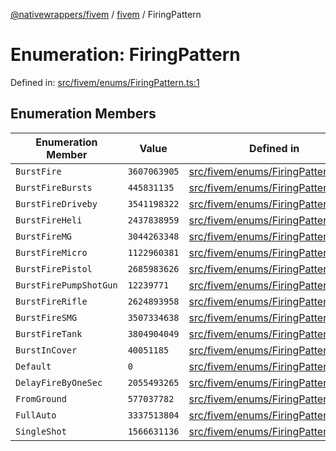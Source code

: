[@nativewrappers/fivem](../../README.md) / [fivem](../README.md) / FiringPattern

# Enumeration: FiringPattern

Defined in: [src/fivem/enums/FiringPattern.ts:1](https://github.com/nativewrappers/fivem/blob/b9a4f02a0f902a29cccc3c350b3c8379abeb4a1b/src/fivem/enums/FiringPattern.ts#L1)

## Enumeration Members

| Enumeration Member | Value | Defined in |
| ------ | ------ | ------ |
| <a id="burstfire"></a> `BurstFire` | `3607063905` | [src/fivem/enums/FiringPattern.ts:4](https://github.com/nativewrappers/fivem/blob/b9a4f02a0f902a29cccc3c350b3c8379abeb4a1b/src/fivem/enums/FiringPattern.ts#L4) |
| <a id="burstfirebursts"></a> `BurstFireBursts` | `445831135` | [src/fivem/enums/FiringPattern.ts:17](https://github.com/nativewrappers/fivem/blob/b9a4f02a0f902a29cccc3c350b3c8379abeb4a1b/src/fivem/enums/FiringPattern.ts#L17) |
| <a id="burstfiredriveby"></a> `BurstFireDriveby` | `3541198322` | [src/fivem/enums/FiringPattern.ts:6](https://github.com/nativewrappers/fivem/blob/b9a4f02a0f902a29cccc3c350b3c8379abeb4a1b/src/fivem/enums/FiringPattern.ts#L6) |
| <a id="burstfireheli"></a> `BurstFireHeli` | `2437838959` | [src/fivem/enums/FiringPattern.ts:15](https://github.com/nativewrappers/fivem/blob/b9a4f02a0f902a29cccc3c350b3c8379abeb4a1b/src/fivem/enums/FiringPattern.ts#L15) |
| <a id="burstfiremg"></a> `BurstFireMG` | `3044263348` | [src/fivem/enums/FiringPattern.ts:13](https://github.com/nativewrappers/fivem/blob/b9a4f02a0f902a29cccc3c350b3c8379abeb4a1b/src/fivem/enums/FiringPattern.ts#L13) |
| <a id="burstfiremicro"></a> `BurstFireMicro` | `1122960381` | [src/fivem/enums/FiringPattern.ts:16](https://github.com/nativewrappers/fivem/blob/b9a4f02a0f902a29cccc3c350b3c8379abeb4a1b/src/fivem/enums/FiringPattern.ts#L16) |
| <a id="burstfirepistol"></a> `BurstFirePistol` | `2685983626` | [src/fivem/enums/FiringPattern.ts:10](https://github.com/nativewrappers/fivem/blob/b9a4f02a0f902a29cccc3c350b3c8379abeb4a1b/src/fivem/enums/FiringPattern.ts#L10) |
| <a id="burstfirepumpshotgun"></a> `BurstFirePumpShotGun` | `12239771` | [src/fivem/enums/FiringPattern.ts:14](https://github.com/nativewrappers/fivem/blob/b9a4f02a0f902a29cccc3c350b3c8379abeb4a1b/src/fivem/enums/FiringPattern.ts#L14) |
| <a id="burstfirerifle"></a> `BurstFireRifle` | `2624893958` | [src/fivem/enums/FiringPattern.ts:12](https://github.com/nativewrappers/fivem/blob/b9a4f02a0f902a29cccc3c350b3c8379abeb4a1b/src/fivem/enums/FiringPattern.ts#L12) |
| <a id="burstfiresmg"></a> `BurstFireSMG` | `3507334638` | [src/fivem/enums/FiringPattern.ts:11](https://github.com/nativewrappers/fivem/blob/b9a4f02a0f902a29cccc3c350b3c8379abeb4a1b/src/fivem/enums/FiringPattern.ts#L11) |
| <a id="burstfiretank"></a> `BurstFireTank` | `3804904049` | [src/fivem/enums/FiringPattern.ts:18](https://github.com/nativewrappers/fivem/blob/b9a4f02a0f902a29cccc3c350b3c8379abeb4a1b/src/fivem/enums/FiringPattern.ts#L18) |
| <a id="burstincover"></a> `BurstInCover` | `40051185` | [src/fivem/enums/FiringPattern.ts:5](https://github.com/nativewrappers/fivem/blob/b9a4f02a0f902a29cccc3c350b3c8379abeb4a1b/src/fivem/enums/FiringPattern.ts#L5) |
| <a id="default"></a> `Default` | `0` | [src/fivem/enums/FiringPattern.ts:2](https://github.com/nativewrappers/fivem/blob/b9a4f02a0f902a29cccc3c350b3c8379abeb4a1b/src/fivem/enums/FiringPattern.ts#L2) |
| <a id="delayfirebyonesec"></a> `DelayFireByOneSec` | `2055493265` | [src/fivem/enums/FiringPattern.ts:8](https://github.com/nativewrappers/fivem/blob/b9a4f02a0f902a29cccc3c350b3c8379abeb4a1b/src/fivem/enums/FiringPattern.ts#L8) |
| <a id="fromground"></a> `FromGround` | `577037782` | [src/fivem/enums/FiringPattern.ts:7](https://github.com/nativewrappers/fivem/blob/b9a4f02a0f902a29cccc3c350b3c8379abeb4a1b/src/fivem/enums/FiringPattern.ts#L7) |
| <a id="fullauto"></a> `FullAuto` | `3337513804` | [src/fivem/enums/FiringPattern.ts:3](https://github.com/nativewrappers/fivem/blob/b9a4f02a0f902a29cccc3c350b3c8379abeb4a1b/src/fivem/enums/FiringPattern.ts#L3) |
| <a id="singleshot"></a> `SingleShot` | `1566631136` | [src/fivem/enums/FiringPattern.ts:9](https://github.com/nativewrappers/fivem/blob/b9a4f02a0f902a29cccc3c350b3c8379abeb4a1b/src/fivem/enums/FiringPattern.ts#L9) |
